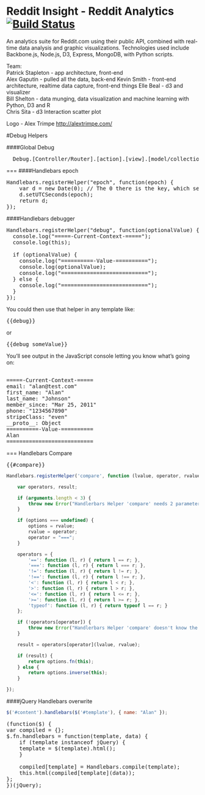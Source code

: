 Reddit Insight - Reddit Analytics [![Build Status](https://travis-ci.org/gdi2290/RedditInsight.png?branch=master)](https://travis-ci.org/gdi2290/RedditInsight)
=============
An analytics suite for Reddit.com using their public API, combined with real-time data analysis and graphic visualizations. Technologies used include Backbone.js, Node.js, D3, Express, MongoDB, with Python scripts.

Team:  
Patrick Stapleton - app architecture, front-end   
Alex Gaputin - pulled all the data, back-end 
Kevin Smith - front-end architecture, realtime data capture, front-end things 
Elle Beal - d3 and visualizer  
Bill Shelton - data munging, data visualization and machine learning with Python, D3 and R  
Chris Sita - d3 Interaction scatter plot  

Logo - Alex Trimpe http://alextrimpe.com/

#Debug Helpers

####Global Debug
<pre>
  Debug.[Controller/Router].[action].[view].[model/collection].[method]
</pre>

===
####Handlebars epoch

<pre>
Handlebars.registerHelper("epoch", function(epoch) {
    var d = new Date(0); // The 0 there is the key, which sets the date to the epoch
    d.setUTCSeconds(epoch);
    return d;
});
</pre>

####Handlebars debugger

<pre>
Handlebars.registerHelper("debug", function(optionalValue) {
  console.log("=====-Current-Context-=====");
  console.log(this);

  if (optionalValue) {
    console.log("==========-Value-==========");
    console.log(optionalValue);
    console.log("===========================");
  } else {
    console.log("===========================");
  }
});
</pre>

You could then use that helper in any template like:

<pre>
{{debug}}
</pre>
or
<pre>
{{debug someValue}}
</pre>
You’ll see output in the JavaScript console letting you know what’s going on:
<pre>

=====-Current-Context-=====
email: "alan@test.com"
first_name: "Alan"
last_name: "Johnson"
member_since: "Mar 25, 2011"
phone: "1234567890"
stripeClass: "even"
__proto__: Object
==========-Value-==========
Alan
===========================
</pre>

===
Handlebars Compare
<pre>
{{#compare}}
</pre>

```javascript
Handlebars.registerHelper('compare', function (lvalue, operator, rvalue, options) {

    var operators, result;

    if (arguments.length < 3) {
        throw new Error("Handlerbars Helper 'compare' needs 2 parameters");
    }

    if (options === undefined) {
        options = rvalue;
        rvalue = operator;
        operator = "===";
    }

    operators = {
        '==': function (l, r) { return l == r; },
        '===': function (l, r) { return l === r; },
        '!=': function (l, r) { return l != r; },
        '!==': function (l, r) { return l !== r; },
        '<': function (l, r) { return l < r; },
        '>': function (l, r) { return l > r; },
        '<=': function (l, r) { return l <= r; },
        '>=': function (l, r) { return l >= r; },
        'typeof': function (l, r) { return typeof l == r; }
    };

    if (!operators[operator]) {
        throw new Error("Handlerbars Helper 'compare' doesn't know the operator " + operator);
    }

    result = operators[operator](lvalue, rvalue);

    if (result) {
        return options.fn(this);
    } else {
        return options.inverse(this);
    }

});
```
####jQuery Handlebars overwrite

```javascript
$('#content').handlebars($('#template'), { name: "Alan" });
```

<pre>
(function($) {
var compiled = {};
$.fn.handlebars = function(template, data) {
    if (template instanceof jQuery) {
    template = $(template).html();
    }

    compiled[template] = Handlebars.compile(template);
    this.html(compiled[template](data));
};
})(jQuery);
</pre>
